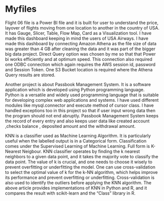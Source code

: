 # Myfiles

Flight 06 file is a Power BI file and it is built for user to understand the price, layover of flights moving from one location to another in the country of USA.
It has Gauge, Slicer, Table, Flow Map, Card as a Visualization tool. I have made this dashboard keeping in mind the users of USA Airways. I have made this dashboard
by connecting Amazon Athena as the file size of data was greater than 4 GB after cleaning the data and it was part of the bigger big data project. Direct Query 
option was chosen by me so that that Power bi works efficiently and at optimum speed. This connection also required one ODBC connection which again 
requires the AWS session id, password and Session Token. One S3 Bucket location is required where the Athena Query results are stored. 




Another project is about Passbook Management System. It is a software application which is developed using Python programming language. 
Python is a versatile and widely used programming language that is suitable for developing complex web applications and systems. 
I have used different modules like mysql.connector and execute method of cursor class. I have handled exceptions too in this project so that 
if user input wrong data then the program should not end abruptly. Passbook Management System keeps the record of every entry and also keeps 
user data like created account ,checks balance , deposited amount and the withdrawal amount.



KNN is a classifier used as Machine Learning Algorithm. It is particularly useful when the labelled output is in a Categorical form. Classification
comes under the Supervised Learning of Machine Learning. Full form is K- Nearest Neigbour. KNN classifier operates by finding the k nearest neighbors to a given data point, and it takes the majority vote to classify the data point.
The value of k is crucial, and one needs to choose it wisely to prevent overfitting or underfitting the model.
One can use cross-validation to select the optimal value of k for the k-NN algorithm, which helps improve its performance and prevent overfitting or underfitting. Cross-validation is also used to identify the outliers before applying the KNN algorithm.
The above article provides implementations of KNN in Python and R, and it compares the result with scikit-learn and the “Class” library in R.
